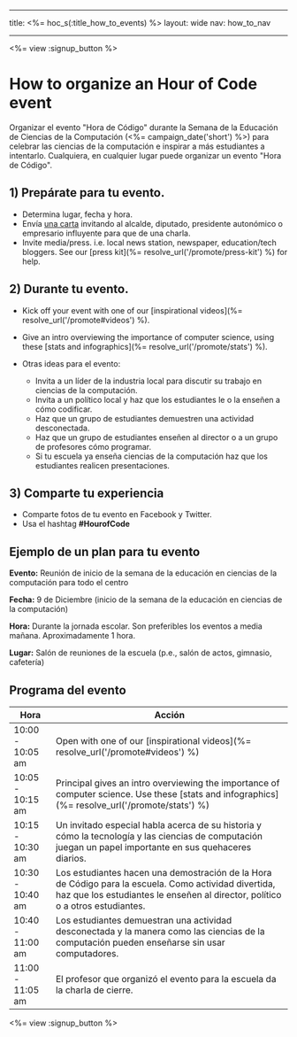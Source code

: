 * * *

title: <%= hoc_s(:title_how_to_events) %> layout: wide nav: how_to_nav

* * *

<%= view :signup_button %>

# How to organize an Hour of Code event

Organizar el evento "Hora de Código" durante la Semana de la Educación de Ciencias de la Computación (<%= campaign_date('short') %>) para celebrar las ciencias de la computación e inspirar a más estudiantes a intentarlo. Cualquiera, en cualquier lugar puede organizar un evento "Hora de Código".

## 1) Prepárate para tu evento.

  * Determina lugar, fecha y hora.
  * Envía [una carta](<%= hoc_uri('https://docs.google.com/a/code.org/document/d/1eP41sKW7y0qq_JvkRIgZK8dWYICaGRZ4CCDETXa78wY/edit') %>) invitando al alcalde, diputado, presidente autonómico o empresario influyente para que de una charla.
  * Invite media/press. i.e. local news station, newspaper, education/tech bloggers. See our [press kit](%= resolve_url('/promote/press-kit') %) for help.

## 2) Durante tu evento.

  * Kick off your event with one of our [inspirational videos](%= resolve_url('/promote#videos') %).
  * Give an intro overviewing the importance of computer science, using these [stats and infographics](%= resolve_url('/promote/stats') %).   
      
    
  * Otras ideas para el evento: 
      * Invita a un líder de la industria local para discutir su trabajo en ciencias de la computación.
      * Invita a un político local y haz que los estudiantes le o la enseñen a cómo codificar.
      * Haz que un grupo de estudiantes demuestren una actividad desconectada.
      * Haz que un grupo de estudiantes enseñen al director o a un grupo de profesores cómo programar.
      * Si tu escuela ya enseña ciencias de la computación haz que los estudiantes realicen presentaciones.

## 3) Comparte tu experiencia

  * Comparte fotos de tu evento en Facebook y Twitter. 
  * Usa el hashtag **#HourofCode**

## Ejemplo de un plan para tu evento

**Evento:** Reunión de inicio de la semana de la educación en ciencias de la computación para todo el centro

**Fecha:** 9 de Diciembre (inicio de la semana de la educación en ciencias de la computación)

**Hora:** Durante la jornada escolar. Son preferibles los eventos a media mañana. Aproximadamente 1 hora.

**Lugar:** Salón de reuniones de la escuela (p.e., salón de actos, gimnasio, cafetería)   
  


## Programa del evento

| Hora             | Acción                                                                                                                                                                                 |
| ---------------- | -------------------------------------------------------------------------------------------------------------------------------------------------------------------------------------- |
| 10:00 - 10:05 am | Open with one of our [inspirational videos](%= resolve_url('/promote#videos') %)                                                                                                       |
| 10:05 - 10:15 am | Principal gives an intro overviewing the importance of computer science. Use these [stats and infographics](%= resolve_url('/promote/stats') %)                                        |
| 10:15 - 10:30 am | Un invitado especial habla acerca de su historia y cómo la tecnología y las ciencias de computación juegan un papel importante en sus quehaceres diarios.                              |
| 10:30 - 10:40 am | Los estudiantes hacen una demostración de la Hora de Código para la escuela. Como actividad divertida, haz que los estudiantes le enseñen al director, político o a otros estudiantes. |
| 10:40 - 11:00 am | Los estudiantes demuestran una actividad desconectada y la manera como las ciencias de la computación pueden enseñarse sin usar computadores.                                          |
| 11:00 - 11:05 am | El profesor que organizó el evento para la escuela da la charla de cierre.                                                                                                             |

<%= view :signup_button %>